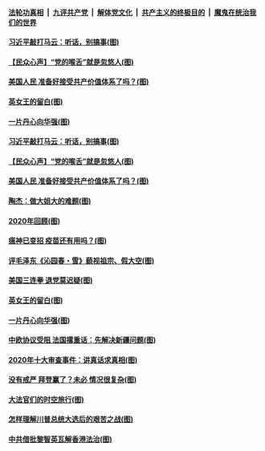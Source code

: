 ####  [法轮功真相](../../../../basic/blob/master/README.md?t=12301103) &nbsp;|&nbsp; [九评共产党](../../../../9ping.md/blob/master/README.md?t=12301103) &nbsp;|&nbsp; [解体党文化](../../../../jtdwh.md/blob/master/README.md?t=12301103)  &nbsp;|&nbsp; [共产主义的终极目的](../../../../gczydzjmd.md/blob/master/README.md?t=12301103) &nbsp;|&nbsp; [魔鬼在统治我们的世界](../../../../mgztzwmdsj.md/blob/master/README.md?t=12301103) 

#### [习近平敲打马云：听话，别搞事(图)](../pages/p4/957478.md?t=12301103) 

#### [【民众心声】“党的喉舌”就是忽悠人(图)](../pages/p4/957254.md?t=12301103) 

#### [美国人民 准备好接受共产价值体系了吗？(图)](../pages/p4/957476.md?t=12301103) 


#### [英女王的留白(图)](../pages/p4/957349.md?t=12301103) 

#### [一片丹心向华强(图)](../pages/p4/957347.md?t=12301103) 

#### [习近平敲打马云：听话，别搞事(图)](../pages/p4/957478.md?t=12301103) 

#### [【民众心声】“党的喉舌”就是忽悠人(图)](../pages/p4/957254.md?t=12301103) 

#### [美国人民 准备好接受共产价值体系了吗？(图)](../pages/p4/957476.md?t=12301103) 


#### [陶杰：做大姐大的难题(图)](../pages/p4/957482.md?t=12301103) 

#### [2020年回顾(图)](../pages/p4/957470.md?t=12301103) 

#### [瘟神已变招 疫苗还有用吗？(图)](../pages/p4/957467.md?t=12301103) 



#### [评毛泽东《沁园春・雪》藐视祖宗、假大空(图)](../pages/p4/957384.md?t=12301103) 

#### [美国三连拳 退党莫迟疑(图)](../pages/p4/957381.md?t=12301103) 

#### [英女王的留白(图)](../pages/p4/957349.md?t=12301103) 

#### [一片丹心向华强(图)](../pages/p4/957347.md?t=12301103) 

#### [中欧协议受阻 法国撂重话：先解决新疆问题(图)](../pages/p4/957343.md?t=12301103) 

#### [2020年十大审查事件：讲真话求真相(图)](../pages/p4/957348.md?t=12301103) 


#### [没有戒严 拜登赢了？未必 情况很复杂(图)](../pages/p4/956528.md?t=12301103) 

#### [大法官们的时空旅行(图)](../pages/p4/957282.md?t=12301103) 

#### [怎样理解川普总统大选后的艰苦之战(图)](../pages/p4/957257.md?t=12301103) 

#### [中共借批黎智英瓦解香港法治(图)](../pages/p4/957253.md?t=12301103) 

